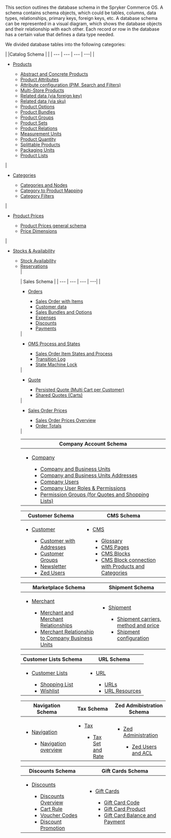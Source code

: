     
This section outlines the database schema in the Spryker Commerce OS. A schema contains schema objects, which could be tables, columns, data types, relationships, primary keys, foreign keys, etc. A database schema can be represented in a visual diagram, which shows the database objects and their relationship with each other. Each record or row in the database has a certain value that defines a data type needed.

We divided database tables into the following categories:
<div class='table-head-normalize'></div>

|  |Catalog Schema | |
| --- | --- | --- | ---| 
| <ul><li>[Products](https://documentation.spryker.com/docs/v4/db-schema-catalog#products)</li><ul><li>[Abstract and Concrete Products](https://documentation.spryker.com/docs/v4/db-schema-catalog#abstract-and-concrete-products)</li><li>[Product Attributes](https://documentation.spryker.com/docs/v4/db-schema-catalog#product-attributes)</li><li>[Attribute configuration (PIM, Search and Filters)](https://documentation.spryker.com/docs/v4/db-schema-catalog#attribute-configuration--pim--search-and-filters-)</li><li>[Multi-Store Products](https://documentation.spryker.com/docs/v4/db-schema-catalog#multi-store-products)</li><li>[Related data (via foreign key)](https://documentation.spryker.com/docs/v4/db-schema-catalog#related-data--via-foreign-key-)</li><li>[Related data (via sku)](https://documentation.spryker.com/docs/v4/db-schema-catalog#related-data--via-sku-)</li><li>[Product Options](https://documentation.spryker.com/docs/v4/db-schema-catalog#product-options)</li><li>[Product Bundles](https://documentation.spryker.com/docs/v4/db-schema-catalog#product-bundles)</li><li>[Product Groups](https://documentation.spryker.com/docs/v4/db-schema-catalog#product-groups)</li><li>[Product Sets](https://documentation.spryker.com/docs/v4/db-schema-catalog#product-sets)</li><li>[Product Relations](https://documentation.spryker.com/docs/v4/db-schema-catalog#product-relations)</li><li>[Measurement Units](https://documentation.spryker.com/docs/v4/db-schema-catalog#measurement-units)</li><li>[Product Quantity](https://documentation.spryker.com/docs/v4/db-schema-catalog#product-quantity)</li><li>[Splittable Products](https://documentation.spryker.com/docs/v4/db-schema-catalog#splittable-products)</li><li>[Packaging Units](https://documentation.spryker.com/docs/v4/db-schema-catalog#packaging-units)</li><li>[Product Lists](https://documentation.spryker.com/docs/v4/db-schema-catalog#product-lists)</li></ul></ul> | <ul><li>[Categories](https://documentation.spryker.com/docs/v4/db-schema-catalog#categories)</li><ul><li>[Categories and Nodes](https://documentation.spryker.com/docs/v4/db-schema-catalog#categories-and-nodes)</li><li>[Category to Product Mapping](https://documentation.spryker.com/docs/v4/db-schema-catalog#category-to-product-mapping)</li><li>[Category Filters](https://documentation.spryker.com/docs/v4/db-schema-catalog#category-filters)</li></ul></ul> | <ul><li>[Product Prices](https://documentation.spryker.com/docs/v4/db-schema-catalog#product-prices)</li><ul><li>[Product Prices general schema](https://documentation.spryker.com/docs/v4/db-schema-catalog#general-schema)</li><li>[Price Dimensions](https://documentation.spryker.com/docs/v4/db-schema-catalog#price-dimensions)</li></ul></ul> | <ul><li>[Stocks & Availability](https://documentation.spryker.com/docs/v4/db-schema-catalog#stock---availability)</li><ul><li>[Stock Availability](https://documentation.spryker.com/docs/v4/db-schema-catalog#stock)</li><li>[Reservations](https://documentation.spryker.com/docs/v4/db-schema-catalog#reservations)</li> |

| Sales Schema |
| --- | --- | --- | ---| 
|<ul><li>[Orders](https://documentation.spryker.com/docs/v4/db-schema-sales#orders)</li><ul><li>[Sales Order with Items](https://documentation.spryker.com/docs/v4/db-schema-sales#sales-order-with-items)</li><li>[Customer data](https://documentation.spryker.com/docs/v4/db-schema-sales#customer-data)</li><li>[Sales Bundles and Options](https://documentation.spryker.com/docs/v4/db-schema-sales#sales-bundles-and-options)</li><li>[Expenses](https://documentation.spryker.com/docs/v4/db-schema-sales#expenses)</li><li>[Discounts](https://documentation.spryker.com/docs/v4/db-schema-sales#discounts)</li><li>[Payments](https://documentation.spryker.com/docs/v4/db-schema-sales#payments)</li></ul></ul> |<ul><li>[OMS Process and States](https://documentation.spryker.com/docs/v4/db-schema-sales#oms-process-and-states)</li><ul><li>[Sales Order Item States and Process](https://documentation.spryker.com/docs/v4/db-schema-sales#sales-order-item-states-and-process)</li><li>[Transition Log](https://documentation.spryker.com/docs/v4/db-schema-sales#transition-log)</li><li>[State Machine Lock](https://documentation.spryker.com/docs/v4/db-schema-sales#state-machine-lock)</li></ul></ul> | <ul><li>[Quote](https://documentation.spryker.com/docs/v4/db-schema-sales#quote)</li><ul><li>[Persisted Quote (Multi Cart per Customer)](https://documentation.spryker.com/docs/v4/db-schema-sales#persisted-quote--multi-cart-per-customer-)</li><li>[Shared Quotes (Carts)](https://documentation.spryker.com/docs/v4/db-schema-sales#shared-quotes--carts-)</li></ul></ul> | <ul><li>[Sales Order Prices](https://documentation.spryker.com/docs/v4/db-schema-sales#sales-order-prices)</li><ul><li>[Sales Order Prices Overview](https://documentation.spryker.com/docs/v4/db-schema-sales#overview)</li><li>[Order Totals](https://documentation.spryker.com/docs/v4/db-schema-sales#order-totals)</li></ul></ul> |

| Company Account Schema |
| --- |
| <ul><li>[Company](https://documentation.spryker.com/docs/v4/db-schema-company-account#company)</li><ul><li>[Company and Business Units](https://documentation.spryker.com/docs/v4/db-schema-company-account#company-and-business-units)</li><li>[Company and Business Units Addresses](https://documentation.spryker.com/docs/v4/db-schema-company-account#company-and-business-unit-addresses)</li><li>[Company Users](https://documentation.spryker.com/docs/v4/db-schema-company-account#company-users)</li><li>[Company User Roles & Permissions](https://documentation.spryker.com/docs/v4/db-schema-company-account#company-user-roles---permissions)</li><li>[Permission Groups (for Quotes and Shopping Lists)](https://documentation.spryker.com/docs/v4/db-schema-company-account#permission-groups--for-quotes-and-shopping-lists-)</li></ul></ul> |

| Customer Schema | CMS Schema |
| --- | --- |
|<ul><li>[Customer](https://documentation.spryker.com/docs/v4/db-schema-customer#customer-schema)</li><ul><li>[Customer with Addresses](https://documentation.spryker.com/docs/v4/db-schema-customer#customer-with-addresses)</li><li>[Customer Groups](https://documentation.spryker.com/docs/v4/db-schema-customer#customer-groups)</li><li>[Newsletter](https://documentation.spryker.com/docs/v4/db-schema-customer#newsletter)</li><li>[Zed Users](https://documentation.spryker.com/docs/v4/db-schema-customer#zed-users)</li></ul></ul> | <ul><li>[CMS](https://documentation.spryker.com/docs/v4/db-schema-cms#cms) </li><ul><li>[Glossary](https://documentation.spryker.com/docs/v4/db-schema-cms#glossary)</li><li>[CMS Pages](https://documentation.spryker.com/docs/v4/db-schema-cms#cms-pages)</li><li>[CMS Blocks](https://documentation.spryker.com/docs/v4/db-schema-cms#cms-blocks)</li><li>[CMS Block connection with Products and Categories](https://documentation.spryker.com/docs/v4/db-schema-cms#cms-block-connection-with-products-and-categories)</li></ul></ul> |

| Marketplace Schema | Shipment Schema |
| --- | --- |
|<ul><li>[Merchant](https://documentation.spryker.com/docs/v4/db-schema-marketplace#merchant)</li><ul><li>[Merchant and Merchant Relationships](https://documentation.spryker.com/docs/v4/db-schema-marketplace#merchant-and-merchant-relationships)</li><li>[Merchant Relationship to Company Business Units](https://documentation.spryker.com/docs/v4/db-schema-marketplace#merchant-relationship-to-company-business-units)</li></ul></ul> | <ul><li>[Shipment](https://documentation.spryker.com/docs/v4/db-schema-shipment#shipment)</li><ul><li>[Shipment carriers, method and price](https://documentation.spryker.com/docs/v4/db-schema-shipment#shipment-carriers--method-and-price)</li><li>[Shipment configuration](https://documentation.spryker.com/docs/v4/https://documentation.spryker.com/docs/v4/db-schema-shipment#shipment-configuration)</li></ul></ul> |

| Customer Lists Schema | URL Schema |
| --- | --- |
|<ul><li>[Customer Lists](https://documentation.spryker.com/docs/v4/db-schema-customer-lists#customer-lists)</li><ul><li>[Shopping List](https://documentation.spryker.com/docs/v4/db-schema-customer-lists#shopping-list)</li><li>[Wishlist](https://documentation.spryker.com/docs/v4/db-schema-customer-lists#wishlist)</li></ul></ul> | <ul><li>[URL](https://documentation.spryker.com/docs/v4/db-schema-url#url)</li><ul><li>[URLs](https://documentation.spryker.com/docs/v4/db-schema-url#urls)</li><li>[URL Resources](https://documentation.spryker.com/docs/v4/db-schema-url#url-resources)</li></ul></ul> |

| Navigation Schema | Tax Schema | Zed Admibistration Schema |
| --- | --- | --- |
|<ul><li>[Navigation](https://documentation.spryker.com/docs/v4/db-schema-navigation#navigation)</li><ul><li>[Navigation overview](https://documentation.spryker.com/docs/v4/db-schema-navigation#navigation-overview)</li></ul></ul> | <ul><li> [Tax](https://documentation.spryker.com/docs/v4/db-schema-tax#tax)</li><ul><li>[Tax Set and Rate](https://documentation.spryker.com/docs/v4/db-schema-tax#tax-set-and-rate)</li></ul></ul> | <ul><li> [Zed Administration](https://documentation.spryker.com/docs/v4/db-schema-zed-administration#zed-administration)</li><ul><li>[Zed Users and ACL](https://documentation.spryker.com/docs/v4/db-schema-zed-administration#zed-users-and-acl)</li></ul></ul> |

| Discounts Schema | Gift Cards Schema |
| --- | --- |
|<ul><li> [Discounts](https://documentation.spryker.com/docs/v4/db-schema-discounts#discounts)</li><ul><li>[Discounts Overview](https://documentation.spryker.com/docs/v4/db-schema-discounts#overview)</li><li>[Cart Rule](https://documentation.spryker.com/docs/v4/db-schema-discounts#cart-rule)</li><li>[Voucher Codes](https://documentation.spryker.com/docs/v4/db-schema-discounts#voucher-codes)</li><li>[Discount Promotion](https://documentation.spryker.com/docs/v4/db-schema-discounts#discount-promotion)</li></ul></ul> | <ul><li> [Gift Cards](https://documentation.spryker.com/docs/v4/db-schema-gift-cards#gift-cards)</li><ul><li>[Gift Card Code](https://documentation.spryker.com/docs/v4/db-schema-gift-cards#gift-card-code)</li><li>[Gift Card Product](https://documentation.spryker.com/docs/v4/db-schema-gift-cards#gift-card-product)</li><li>[Gift Card Balance and Payment](https://documentation.spryker.com/docs/v4/db-schema-gift-cards#gift-card-balance-and-payment)</li></ul></ul> |
